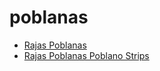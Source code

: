# poblanas

 * [Rajas Poblanas](../index/r/rajas-poblanas-395940.json)
 * [Rajas Poblanas Poblano Strips](../index/r/rajas-poblanas-poblano-strips.json)
